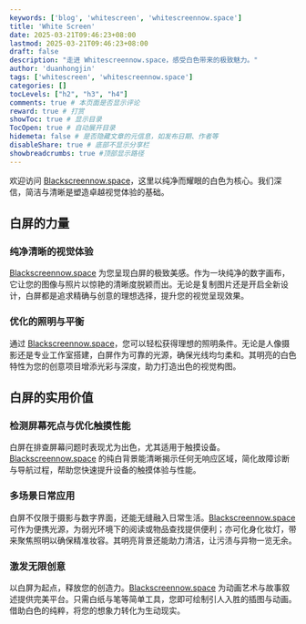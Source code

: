 ```yaml
---
keywords: ['blog', 'whitescreen', 'whitescreennow.space']
title: 'White Screen'
date: 2025-03-21T09:46:23+08:00
lastmod: 2025-03-21T09:46:23+08:00
draft: false
description: "走进 Whitescreennow.space，感受白色带来的极致魅力。"
author: 'duanhongjin'
tags: ['whitescreen', 'whitescreennow.space']
categories: []
tocLevels: ["h2", "h3", "h4"]
comments: true # 本页面是否显示评论
reward: true # 打赏
showToc: true # 显示目录
TocOpen: true # 自动展开目录
hidemeta: false # 是否隐藏文章的元信息，如发布日期、作者等
disableShare: true # 底部不显示分享栏
showbreadcrumbs: true #顶部显示路径
---
```

欢迎访问 [Blackscreennow.space](https://www.blackscreennow.space/white-screen)，这里以纯净而耀眼的白色为核心。我们深信，简洁与清晰是塑造卓越视觉体验的基础。

## 白屏的力量
### 纯净清晰的视觉体验

[Blackscreennow.space](https://www.blackscreennow.space/white-screen) 为您呈现白屏的极致美感。作为一块纯净的数字画布，它让您的图像与照片以惊艳的清晰度脱颖而出。无论是复制图片还是开启全新设计，白屏都是追求精确与创意的理想选择，提升您的视觉呈现效果。

### 优化的照明与平衡

通过 [Blackscreennow.space](https://www.blackscreennow.space/white-screen)，您可以轻松获得理想的照明条件。无论是人像摄影还是专业工作室搭建，白屏作为可靠的光源，确保光线均匀柔和。其明亮的白色特性为您的创意项目增添光彩与深度，助力打造出色的视觉构图。

## 白屏的实用价值
### 检测屏幕死点与优化触摸性能

白屏在排查屏幕问题时表现尤为出色，尤其适用于触摸设备。[Blackscreennow.space](https://www.blackscreennow.space/white-screen) 的纯白背景能清晰揭示任何无响应区域，简化故障诊断与导航过程，帮助您快速提升设备的触摸体验与性能。

### 多场景日常应用

白屏不仅限于摄影与数字界面，还能无缝融入日常生活。[Blackscreennow.space](https://www.blackscreennow.space/white-screen) 可作为便携光源，为弱光环境下的阅读或物品查找提供便利；亦可化身化妆灯，带来聚焦照明以确保精准妆容。其明亮背景还能助力清洁，让污渍与异物一览无余。

### 激发无限创意

以白屏为起点，释放您的创造力。[Blackscreennow.space](https://www.blackscreennow.space/white-screen) 为动画艺术与故事叙述提供完美平台。只需白纸与笔等简单工具，您即可绘制引人入胜的插图与动画。借助白色的纯粹，将您的想象力转化为生动现实。